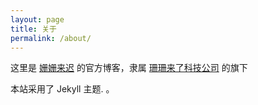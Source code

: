 ```yaml
---
layout: page
title: 关于
permalink: /about/
---
```


这里是 [姗姗来迟](http://33coming.com) 的官方博客，隶属 [珊珊来了科技公司](http://33coming.com) 的旗下




本站采用了 Jekyll 主题. 。

